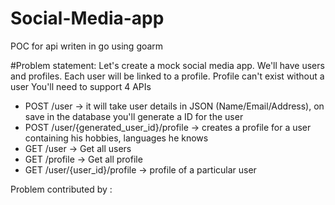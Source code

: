 # Social-Media-app
POC for api writen in go using goarm



#Problem statement:
Let's create a mock social media app. We'll have users and profiles. Each user will be linked to a profile. Profile can't exist without a user
You'll need to support 4 APIs

* POST /user -> it will take user details in JSON (Name/Email/Address), on save in the database you'll generate a ID for the user
* POST /user/{generated_user_id}/profile -> creates a profile for a user containing his hobbies, languages he knows
* GET /user -> Get all users
* GET /profile -> Get all profile
* GET /user/{user_id}/profile -> profile of a particular user

Problem contributed by :
